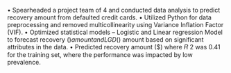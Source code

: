 • Spearheaded a project team of 4 and conducted data analysis to predict recovery amount from defaulted credit cards.
• Utilized Python for data preprocessing and removed multicollinearity using Variance Inflation Factor (VIF).
• Optimized statistical models – Logistic and Linear regression Model to forecast recovery ($) amount and LGD ($) amount
based on significant attributes in the data.
• Predicted recovery amount ($) where 𝑅
2 was 0.41 for the training set, where the performance was impacted by low
prevalence.
